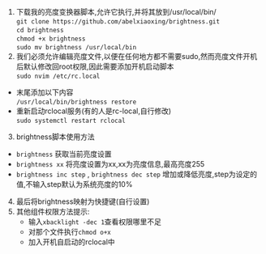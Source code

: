 1. 下载我的亮度变换器脚本,允许它执行,并将其放到/usr/local/bin/  
`git clone https://github.com/abelxiaoxing/brightness.git`  
`cd brightness`  
`chmod +x brightness`  
`sudo mv brightness /usr/local/bin`  
2. 我们必须允许编辑亮度文件,以便在任何地方都不需要sudo,然而亮度文件开机后默认修改回root权限,因此需要添加开机启动脚本  
`sudo nvim /etc/rc.local`  
  + 末尾添加以下内容  
  `/usr/local/bin/brightness restore`  
  + 重新启动rclocal服务(有的人是rc-local,自行修改)  
  `sudo systemctl restart rclocal`
3. brightness脚本使用方法  
  + `brightness` 获取当前亮度设置  
  + `brightness xx` 将亮度设置为xx,xx为亮度信息,最高亮度255  
  + `brightness inc step` , `brightness dec step` 增加或降低亮度,step为设定的值,不输入step默认为系统亮度的10%  
4. 最后将brightness映射为快捷键(自行设置)
5. 其他组件权限方法提示:
   + 输入`xbacklight -dec 1`查看权限哪里不足
   + 对那个文件执行`chmod o+x`
   + 加入开机自启动的rclocal中